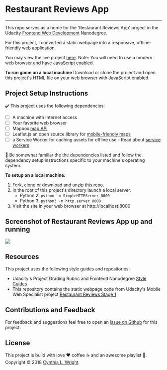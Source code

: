 
# Restaurant Reviews App
--------

This repo serves as a home for the 'Restaurant Reviews App' project in the Udacity [Frontend Web Development](https://www.udacity.com/course/front-end-web-developer-nanodegree--nd001) Nanodegree.

For this project, I converted a static webpage into a responsive, offline-friendly web application.

You may view the live project [here](https://cynsdaemon.github.io/restaurant-reviews-app/). Note: You will need to use a modern web browser and have JavaScript enabled.

**To run game on a local machine** Download or clone the project and open this project's HTML file on your web browser with JavaScript enabled.

Project Setup Instructions
--------

:heavy_check_mark: This project uses the following dependencies:

- [ ] A machine with Internet access
- [ ] Your favorite web browser
- [ ] Mapbox [map API](https://www.mapbox.com/mapbox-gl-js/api/)
- [ ] Leaflet.js an open source library for [mobile-friendly maps](https://leafletjs.com/examples/quick-start/)
- [ ] a Service Worker for caching assets for offline use - Read about [service workers](https://developers.google.com/web/fundamentals/primers/service-workers/#what_is_a_service_worker)

:memo: Be somewhat familiar the the dependencies listed and follow the dependency setup instructions specific to your machine's operating system.

**To setup on a local machine:**
1. Fork, clone or download and unzip [this repo](https://github.com/cynsdaemon/restaurant-reviews-app/).
2. In the root of this project's directory launch a local server:
    - Python 2: ```python -m SimpleHTTPServer 8000```
    - Python 3: ```python3 -m http.server 8000```
3. Visit the site in your web browser at http://localhost:8000

Screenshot of Restaurant Reviews App up and running
--------

![](img/.png)

Resources
--------

This project uses the following style guides and repositories:

- Udacity's Project Grading Rubric and Frontend Nanodegree [Style Guides](https://github.com/udacity/frontend-nanodegree-styleguide)
- This repository contains the static webpage code from Udacity's Mobile Web Specialist project [Restaurant Reviews Stage 1](https://github.com/udacity/mws-restaurant-stage-1)

Contributions and Feedback
--------

For feedback and suggestions feel free to open an [issue on Github](https://github.com/cynsdaemon/restaurant-reviews-app/issues) for this project.


License
--------

This project is build with love :heart: coffee :coffee: and an awesome playlist :musical_note:. Copyright &copy; 2018 [Cynthia L. Wright](https://www.cynthialanel.com).



